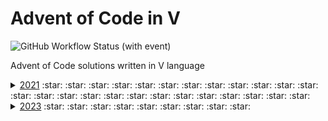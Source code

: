 # Advent of Code in V
![GitHub Workflow Status (with event)](https://img.shields.io/github/actions/workflow/status/SewerynKaminski/Advent-of-Code-in-V/blank.yml)

Advent of Code solutions written in V language
<details>
    <summary>
        <a href="modules/year2021">2021</a> 
        :star: :star: :star: :star: :star: :star: :star: :star: :star: :star: 
        :star: :star: :star: :star: :star: :star: :star: :star: :star: :star: 
        :star: :star: :star: :star: :star: 
    </summary>
    
* [Day 1 - Sonar Sweep](modules/year2021/day01) - :star:
* [Day 2 - Dive!](modules/year2021/day02) -  :star:
* [Day 3 - Binary Diagnostic](modules/year2021/day03) -  :star:
* [Day 4 - Giant Squid](modules/year2021/day04) -  :star:
* [Day 5 - Hydrothermal Venture](modules/year2021/day05) -  :star:
* [Day 6 - Lanternfish](modules/year2021/day06) -  :star:
* [Day 7 - The Treachery of Whales](modules/year2021/day07) -  :star:
* [Day 8 - Seven Segment Search](modules/year2021/day08) -  :star:
* [Day 9 - Smoke Basin](modules/year2021/day09) -  :star:
* [Day 10 - Syntax Scoring](modules/year2021/day10) -  :star:
* [Day 11 - Dumbo Octopus](modules/year2021/day11) -  :star:
* [Day 12 - Passage Pathing](modules/year2021/day12) -  :star:
* [Day 13 - Transparent Origami](modules/year2021/day13) -  :star:
* [Day 14 - Extended Polymerization](modules/year2021/day14) -  :star:
* [Day 15 - Chiton](modules/year2021/day15) -  :star:
* [Day 16 - Packet Decoder](modules/year2021/day16) -  :star:
* [Day 17 - Trick Shot](modules/year2021/day17) -  :star:
* [Day 18 - Snailfish](modules/year2021/day18) -  :star:
* [Day 19 - Beacon Scanner](modules/year2021/day19) -  :star:
* [Day 20 - Trench Map](modules/year2021/day20) -  :star:
* [Day 21 - Dirac Dice](modules/year2021/day21) -  :star:
* [Day 22 - Reactor Reboot](modules/year2021/day22) -  :star:
* [Day 23 - Amphipod](modules/year2021/day23) -  :star:
* [Day 24 - Arithmetic Logic Unit](modules/year2021/day24) -  :star:
* [Day 25 - Sea Cucumber](modules/year2021/day25) -  :star:
    
</details>
<details>
    <summary>
        <a href="modules/year2023">2023</a> 
        :star: :star: :star: :star: :star: :star: :star: :star: :star:
    </summary>
    
* [Day 1 - Trebuchet?!](modules/year2023/day01) - :star:
* [Day 2 - Cube Conundrum](modules/year2023/day02) - :star:
* [Day 3 - Gear Ratios](modules/year2023/day03) - :star:
* [Day 4 - Scratchcards](modules/year2023/day04) - :star:
* [Day 5 - If You Give A Seed A Fertilizer](modules/year2023/day05) - :star:
* [Day 6 - Wait For It](modules/year2023/day06) - :star:
* [Day 7 - Camel Cards](modules/year2023/day07) - :star:
* [Day 8 - Haunted Wasteland](modules/year2023/day08) - :star:
* [Day 9 - Mirage Maintenance](modules/year2023/day09) - :star:
</details>
